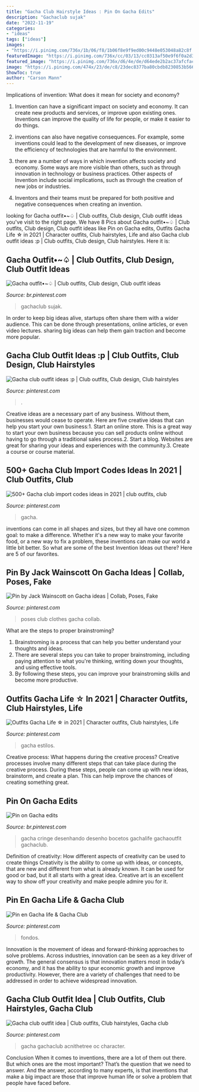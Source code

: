 ```yaml
---
title: "Gacha Club Hairstyle Ideas : Pin On Gacha Edits"
description: "Gachaclub sujak"
date: "2022-11-19"
categories:
- "ideas"
tags: ["ideas"]
images:
- "https://i.pinimg.com/736x/1b/06/f8/1b06f8e9f9ed00c9448e053048a82c8f.jpg"
featuredImage: "https://i.pinimg.com/736x/cc/03/13/cc0313af50e9f6f0a2d3c77712c0a7b7.jpg"
featured_image: "https://i.pinimg.com/736x/d6/4e/de/d64ede2b2ac37afcfac69fe13136f69c.jpg"
image: "https://i.pinimg.com/474x/23/de/c8/23dec8377ba80cbdb8230853b566c8a8.jpg"
ShowToc: true
author: "Carson Mann"
---
```



Implications of invention: What does it mean for society and economy?
1. Invention can have a significant impact on society and economy. It can create new products and services, or improve upon existing ones. Inventions can improve the quality of life for people, or make it easier to do things.
2. inventions can also have negative consequences. For example, some inventions could lead to the development of new diseases, or improve the efficiency of technologies that are harmful to the environment.

3. there are a number of ways in which invention affects society and economy. Some ways are more visible than others, such as through innovation in technology or business practices. Other aspects of Invention include social implications, such as through the creation of new jobs or industries.

4. Inventors and their teams must be prepared for both positive and negative consequences when creating an invention.

	

		
looking for Gacha outfit•~♤ | Club outfits, Club design, Club outfit ideas you've visit to the right page. We have 8 Pics about Gacha outfit•~♤ | Club outfits, Club design, Club outfit ideas like Pin on Gacha edits, Outfits Gacha Life ☆ in 2021 | Character outfits, Club hairstyles, Life and also Gacha club outfit ideas :p | Club outfits, Club design, Club hairstyles. Here it is:
		
    
## Gacha Outfit•~♤ | Club Outfits, Club Design, Club Outfit Ideas

<img loading=lazy src="https://i.pinimg.com/736x/d6/4e/de/d64ede2b2ac37afcfac69fe13136f69c.jpg" onerror="this.onerror=null;this.src='https://tse4.mm.bing.net/th?id=OIP.s0x-2DQ-rfVZGZWrbP-ktwHaHW&amp;pid=15.1';" alt="Gacha outfit•~♤ | Club outfits, Club design, Club outfit ideas">

_Source: br.pinterest.com_

>gachaclub sujak. 

	

In order to keep big ideas alive, startups often share them with a wider audience. This can be done through presentations, online articles, or even video lectures. sharing big ideas can help them gain traction and become more popular.

    
## Gacha Club Outfit Ideas :p | Club Outfits, Club Design, Club Hairstyles

<img loading=lazy src="https://i.pinimg.com/736x/cc/03/13/cc0313af50e9f6f0a2d3c77712c0a7b7.jpg" onerror="this.onerror=null;this.src='https://tse4.mm.bing.net/th?id=OIP.Bxh7sszexAF71u9DKpTbfAHaHU&amp;pid=15.1';" alt="Gacha club outfit ideas :p | Club outfits, Club design, Club hairstyles">

_Source: pinterest.com_

>. 

	

Creative ideas are a necessary part of any business. Without them, businesses would cease to operate. Here are five creative ideas that can help you start your own business:1. Start an online store. This is a great way to start your own business because you can sell products online without having to go through a traditional sales process.2. Start a blog. Websites are great for sharing your ideas and experiences with the community.3. Create a course or course material.

    
## 500+ Gacha Club Import Codes Ideas In 2021 | Club Outfits, Club

<img loading=lazy src="https://i.pinimg.com/474x/23/de/c8/23dec8377ba80cbdb8230853b566c8a8.jpg" onerror="this.onerror=null;this.src='https://tse3.mm.bing.net/th?id=OIP.jSrspZ4Rlf50FsMBA3NxbAAAAA&amp;pid=15.1';" alt="500+ Gacha club import codes ideas in 2021 | club outfits, club">

_Source: pinterest.com_

>gacha. 

	

inventions can come in all shapes and sizes, but they all have one common goal: to make a difference. Whether it's a new way to make your favorite food, or a new way to fix a problem, these inventions can make our world a little bit better. So what are some of the best Invention Ideas out there? Here are 5 of our favorites.

    
## Pin By Jack Wainscott On Gacha Ideas | Collab, Poses, Fake

<img loading=lazy src="https://i.pinimg.com/736x/1b/06/f8/1b06f8e9f9ed00c9448e053048a82c8f.jpg" onerror="this.onerror=null;this.src='https://tse3.mm.bing.net/th?id=OIP.DwQUZQS_ji9tZuuvTnzwxAHaDt&amp;pid=15.1';" alt="Pin by Jack Wainscott on Gacha ideas | Collab, Poses, Fake">

_Source: pinterest.com_

>poses club clothes gacha collab. 

	

What are the steps to proper brainstroming?
1. Brainstroming is a process that can help you better understand your thoughts and ideas.
2. There are several steps you can take to proper brainstroming, including paying attention to what you're thinking, writing down your thoughts, and using effective tools.
3. By following these steps, you can improve your brainstroming skills and become more productive.

    
## Outfits Gacha Life ☆ In 2021 | Character Outfits, Club Hairstyles, Life

<img loading=lazy src="https://i.pinimg.com/736x/8f/28/b1/8f28b10ca98c0d0e5ca3dc27ee7adf6b.jpg" onerror="this.onerror=null;this.src='https://tse4.mm.bing.net/th?id=OIP.epUNL2vMRNPQ8UGDpVUdaQHaD-&amp;pid=15.1';" alt="Outfits Gacha Life ☆ in 2021 | Character outfits, Club hairstyles, Life">

_Source: pinterest.com_

>gacha estilos. 

	

Creative process: What happens during the creative process?
Creative processes involve many different steps that can take place during the creative process. During these steps, people can come up with new ideas, brainstorm, and create a plan. This can help improve the chances of creating something great.

    
## Pin On Gacha Edits

<img loading=lazy src="https://i.pinimg.com/736x/77/1f/c3/771fc34187b18e0be9c22eacf0c79c14.jpg" onerror="this.onerror=null;this.src='https://tse4.mm.bing.net/th?id=OIP._sMuaoo2iIK2fD2HUFhfKgHaMC&amp;pid=15.1';" alt="Pin on Gacha edits">

_Source: br.pinterest.com_

>gacha cringe desenhando desenho bocetos gachalife gachaoutfit gachaclub. 

	

Definition of creativity: How different aspects of creativity can be used to create things
Creativity is the ability to come up with ideas, or concepts, that are new and different from what is already known. It can be used for good or bad, but it all starts with a great idea. Creative art is an excellent way to show off your creativity and make people admire you for it.

    
## Pin En Gacha Life &amp; Gacha Club

<img loading=lazy src="https://i.pinimg.com/736x/41/6d/25/416d2561fc7ff9429ba0b648ac768812.jpg" onerror="this.onerror=null;this.src='https://tse1.mm.bing.net/th?id=OIP.zksp4Dy_j2-jrMDMH58UbgHaL2&amp;pid=15.1';" alt="Pin en Gacha life &amp; Gacha Club">

_Source: pinterest.com_

>fondos. 

	

Innovation is the movement of ideas and forward-thinking approaches to solve problems. Across industries, innovation can be seen as a key driver of growth. The general consensus is that innovation matters most in today’s economy, and it has the ability to spur economic growth and improve productivity. However, there are a variety of challenges that need to be addressed in order to achieve widespread innovation.

    
## Gacha Club Outfit Idea | Club Outfits, Club Hairstyles, Gacha Club

<img loading=lazy src="https://i.pinimg.com/736x/f0/18/78/f01878ad0a1cb970067404db0f557694.jpg" onerror="this.onerror=null;this.src='https://tse4.mm.bing.net/th?id=OIP.OUFioUBhrB6HAycSrzzxuwHaHV&amp;pid=15.1';" alt="Gacha club outfit idea | Club outfits, Club hairstyles, Gacha club">

_Source: pinterest.com_

>gacha gachaclub acnithetree oc character. 

	

Conclusion
When it comes to inventions, there are a lot of them out there. But which ones are the most important? That’s the question that we need to answer. And the answer, according to many experts, is that inventions that make a big impact are those that improve human life or solve a problem that people have faced before.

